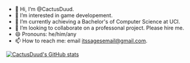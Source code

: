 - 👋 Hi, I’m @CactusDuud.
- 👀 I’m interested in game developement.
- 🌱 I’m currently achieving a Bachelor's of Computer Science at UCI.
- 💞️ I’m looking to collaborate on a professonal project. Please hire me.
- 😄 Pronouns: he/him/any
- 📫 How to reach me: email itssagesemail@gmail.com.

[![CactusDuud's GitHub stats](https://github-readme-stats.vercel.app/api?username=CactusDuud&theme=chartreuse-dark)](https://github.com/anuraghazra/github-readme-stats)

